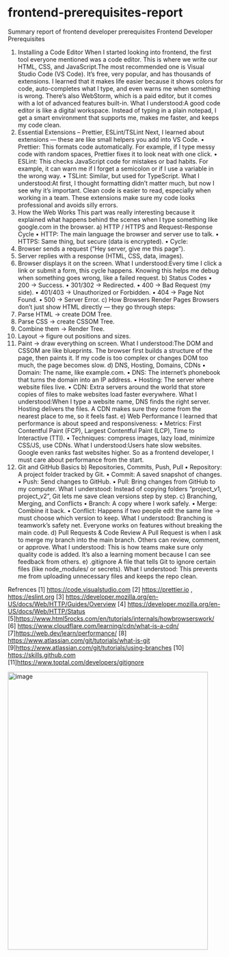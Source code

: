 # frontend-prerequisites-report
Summary report of frontend developer prerequisites
Frontend Developer Prerequisites

1. Installing a Code Editor
When I started looking into frontend, the first tool everyone mentioned was a code editor. This is where we write our HTML, CSS, and JavaScript.The most recommended one is Visual Studio Code (VS Code). It’s free, very popular, and has thousands of extensions. I learned that it makes life easier because it shows colors for code, auto-completes what I type, and even warns me when something is wrong. There’s also WebStorm, which is a paid editor, but it comes with a lot of advanced features built-in.
What I understood:A good code editor is like a digital workspace. Instead of typing in a plain notepad, I get a smart environment that supports me, makes me faster, and keeps my code clean.
2. Essential Extensions – Prettier, ESLint/TSLint
Next, I learned about extensions — these are like small helpers you add into VS Code.
•	Prettier: This formats code automatically. For example, if I type messy code with random spaces, Prettier fixes it to look neat with one click.
•	ESLint: This checks JavaScript code for mistakes or bad habits. For example, it can warn me if I forget a semicolon or if I use a variable in the wrong way.
•	TSLint: Similar, but used for TypeScript.
What I understood:At first, I thought formatting didn’t matter much, but now I see why it’s important. Clean code is easier to read, especially when working in a team. These extensions make sure my code looks professional and avoids silly errors.
3. How the Web Works
This part was really interesting because it explained what happens behind the scenes when I type something like google.com in the browser.
a) HTTP / HTTPS and Request-Response Cycle
•	HTTP: The main language the browser and server use to talk.
•	HTTPS: Same thing, but secure (data is encrypted).
•	Cycle:
1.	Browser sends a request (“Hey server, give me this page”).
2.	Server replies with a response (HTML, CSS, data, images).
3.	Browser displays it on the screen.
What I understood:Every time I click a link or submit a form, this cycle happens. Knowing this helps me debug when something goes wrong, like a failed request.
b) Status Codes
•	200 → Success.
•	301/302 → Redirected.
•	400 → Bad Request (my side).
•	401/403 → Unauthorized or Forbidden.
•	404 → Page Not Found.
•	500 → Server Error.
c) How Browsers Render Pages
Browsers don’t just show HTML directly — they go through steps:
1.	Parse HTML → create DOM Tree.
2.	Parse CSS → create CSSOM Tree.
3.	Combine them → Render Tree.
4.	Layout → figure out positions and sizes.
5.	Paint → draw everything on screen.
What I understood:The DOM and CSSOM are like blueprints. The browser first builds a structure of the page, then paints it. If my code is too complex or changes DOM too much, the page becomes slow.
d) DNS, Hosting, Domains, CDNs
•	Domain: The name, like example.com.
•	DNS: The internet’s phonebook that turns the domain into an IP address.
•	Hosting: The server where website files live.
•	CDN: Extra servers around the world that store copies of files to make websites load faster everywhere.
What I understood:When I type a website name, DNS finds the right server. Hosting delivers the files. A CDN makes sure they come from the nearest place to me, so it feels fast.
e) Web Performance
I learned that performance is about speed and responsiveness:
•	Metrics: First Contentful Paint (FCP), Largest Contentful Paint (LCP), Time to Interactive (TTI).
•	Techniques: compress images, lazy load, minimize CSS/JS, use CDNs.
What I understood:Users hate slow websites. Google even ranks fast websites higher. So as a frontend developer, I must care about performance from the start.
4. Git and GitHub Basics
b) Repositories, Commits, Push, Pull
•	Repository: A project folder tracked by Git.
•	Commit: A saved snapshot of changes.
•	Push: Send changes to GitHub.
•	Pull: Bring changes from GitHub to my computer.
What I understood: Instead of copying folders “project_v1, project_v2”, Git lets me save clean versions step by step.
c) Branching, Merging, and Conflicts
•	Branch: A copy where I work safely.
•	Merge: Combine it back.
•	Conflict: Happens if two people edit the same line → must choose which version to keep.
What I understood: Branching is teamwork’s safety net. Everyone works on features without breaking the main code.
d) Pull Requests & Code Review
A Pull Request is when I ask to merge my branch into the main branch. Others can review, comment, or approve.
What I understood: This is how teams make sure only quality code is added. It’s also a learning moment because I can see feedback from others.
e) .gitignore
A file that tells Git to ignore certain files (like node_modules/ or secrets).
What I understood: This prevents me from uploading unnecessary files and keeps the repo clean.



Refrences 
[1] https://code.visualstudio.com 
[2] https://prettier.io , https://eslint.org 
[3] https://developer.mozilla.org/en-US/docs/Web/HTTP/Guides/Overview 
[4] https://developer.mozilla.org/en-US/docs/Web/HTTP/Status  [5]https://www.html5rocks.com/en/tutorials/internals/howbrowserswork/ 
[6] https://www.cloudflare.com/learning/cdn/what-is-a-cdn/ [7]https://web.dev/learn/performance/ 
[8] https://www.atlassian.com/git/tutorials/what-is-git [9]https://www.atlassian.com/git/tutorials/using-branches 
 [10] https://skills.github.com  
[11]https://www.toptal.com/developers/gitignore 



<img width="468" height="649" alt="image" src="https://github.com/user-attachments/assets/029c0a50-3e00-44f1-b226-bd1f44bff3fa" />
